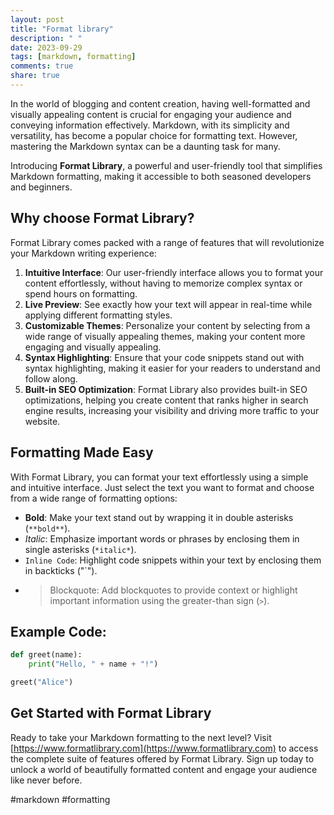 ```yaml
---
layout: post
title: "Format library"
description: " "
date: 2023-09-29
tags: [markdown, formatting]
comments: true
share: true
---
```


In the world of blogging and content creation, having well-formatted and visually appealing content is crucial for engaging your audience and conveying information effectively. Markdown, with its simplicity and versatility, has become a popular choice for formatting text. However, mastering the Markdown syntax can be a daunting task for many.

Introducing **Format Library**, a powerful and user-friendly tool that simplifies Markdown formatting, making it accessible to both seasoned developers and beginners.

## Why choose Format Library?
Format Library comes packed with a range of features that will revolutionize your Markdown writing experience:

1. **Intuitive Interface**: Our user-friendly interface allows you to format your content effortlessly, without having to memorize complex syntax or spend hours on formatting.
2. **Live Preview**: See exactly how your text will appear in real-time while applying different formatting styles.
3. **Customizable Themes**: Personalize your content by selecting from a wide range of visually appealing themes, making your content more engaging and visually appealing.
4. **Syntax Highlighting**: Ensure that your code snippets stand out with syntax highlighting, making it easier for your readers to understand and follow along.
5. **Built-in SEO Optimization**: Format Library also provides built-in SEO optimizations, helping you create content that ranks higher in search engine results, increasing your visibility and driving more traffic to your website.

## Formatting Made Easy
With Format Library, you can format your text effortlessly using a simple and intuitive interface. Just select the text you want to format and choose from a wide range of formatting options:

- **Bold**: Make your text stand out by wrapping it in double asterisks (`**bold**`).
- *Italic*: Emphasize important words or phrases by enclosing them in single asterisks (`*italic*`).
- `Inline Code`: Highlight code snippets within your text by enclosing them in backticks ("`").
- > Blockquote: Add blockquotes to provide context or highlight important information using the greater-than sign (`>`).

## Example Code:

```python
def greet(name):
    print("Hello, " + name + "!")

greet("Alice")
```

## Get Started with Format Library
Ready to take your Markdown formatting to the next level? Visit [https://www.formatlibrary.com](https://www.formatlibrary.com) to access the complete suite of features offered by Format Library. Sign up today to unlock a world of beautifully formatted content and engage your audience like never before.

#markdown #formatting